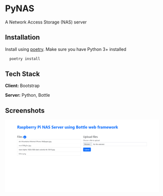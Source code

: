 # PyNAS

A Network Access Storage (NAS) server

## Installation

Install using [poetry](https://github.com/python-poetry/poetry). Make sure you have Python 3+ installed

```bash
  poetry install
```
    
## Tech Stack

**Client:** Bootstrap

**Server:** Python, Bottle

## Screenshots

![App Screenshot](screenshot.png)

